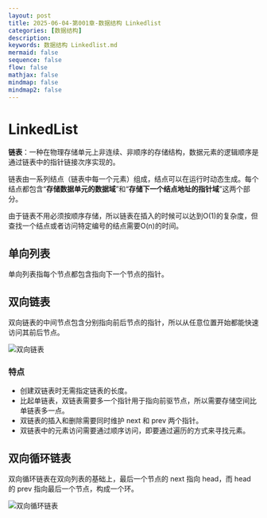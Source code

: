```yaml
---
layout: post
title: 2025-06-04-第001章-数据结构 Linkedlist
categories: [数据结构]
description: 
keywords: 数据结构 Linkedlist.md
mermaid: false
sequence: false
flow: false
mathjax: false
mindmap: false
mindmap2: false
---
```

# LinkedList

**链表**：一种在物理存储单元上非连续、非顺序的存储结构，数据元素的逻辑顺序是通过链表中的指针链接次序实现的。

链表由一系列结点（链表中每一个元素）组成，结点可以在运行时动态生成。每个结点都包含“**存储数据单元的数据域**”和“**存储下一个结点地址的指针域**”这两个部分。

由于链表不用必须按顺序存储，所以链表在插入的时候可以达到O(1)的复杂度，但查找一个结点或者访问特定编号的结点需要O(n)的时间。



## 单向列表

单向列表指每个节点都包含指向下一个节点的指针。



## 双向链表

双向链表的中间节点包含分别指向前后节点的指针，所以从任意位置开始都能快速访问其前后节点。

![双向链表](https://oss.xubighead.top/oss/image/202506/1930073696942264321.png)



### 特点

- 创建双链表时无需指定链表的长度。
- 比起单链表，双链表需要多一个指针用于指向前驱节点，所以需要存储空间比单链表多一点。
- 双链表的插入和删除需要同时维护 next 和 prev 两个指针。
- 双链表中的元素访问需要通过顺序访问，即要通过遍历的方式来寻找元素。



## 双向循环链表

双向循环链表在双向列表的基础上，最后一个节点的 next 指向 head，而 head 的 prev 指向最后一个节点，构成一个环。

![双向循环链表](https://oss.xubighead.top/oss/image/202506/1930073759697440770.png)